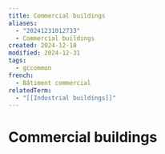 ```yaml
---
title: Commercial buildings
aliases:
  - "20241231012733"
  - Commercial buildings
created: 2024-12-18
modified: 2024-12-31
tags:
  - gccommon
french:
  - Bâtiment commercial
relatedTerm:
  - "[[Industrial buildings]]"
---
```

# Commercial buildings
